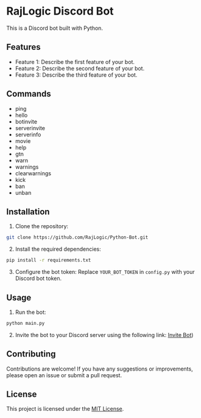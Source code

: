 # RajLogic Discord Bot

This is a Discord bot built with Python.

## Features

- Feature 1: Describe the first feature of your bot.
- Feature 2: Describe the second feature of your bot.
- Feature 3: Describe the third feature of your bot.

## Commands
- ping
- hello
- botinvite
- serverinvite
- serverinfo
- movie
- help
- gtn
- warn
- warnings
- clearwarnings
- kick
- ban
- unban

## Installation

1. Clone the repository: 
```bash
git clone https://github.com/RajLogic/Python-Bot.git
```
2. Install the required dependencies: 
```bash
pip install -r requirements.txt
```
3. Configure the bot token: Replace `YOUR_BOT_TOKEN` in `config.py` with your Discord bot token.

## Usage

1. Run the bot: 
```bash
python main.py
```
2. Invite the bot to your Discord server using the following link: [Invite Bot](https://discord.com/developers/applications))

## Contributing

Contributions are welcome! If you have any suggestions or improvements, please open an issue or submit a pull request.

## License

This project is licensed under the [MIT License](LICENSE).
